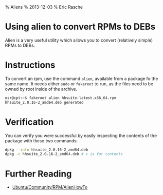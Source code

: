% Aliens
% 2013-12-03
% Eric Rasche

# Using alien to convert RPMs to DEBs

Alien is a very useful utility which allows you to convert (relatively simple) RPMs to DEBs. 

# Instructions

To convert an rpm, use the command `alien`, available from a package fo the same name. It needs either `sudo` or `fakeroot` to run, as the files need to be owned by root inside of the archive.

```bash
esr@cpt:~$ fakeroot alien hhsuite-latest.x86_64.rpm 
hhsuite_2.0.16-2_amd64.deb generated
```

# Verification

You can verify you were successful by easily inspecting the contents of the package with these two commands:

```bash
dpkg --info hhsuite_2.0.16-2_amd64.deb
dpkg -c hhsuite_2.0.16-2_amd64.deb # c is for contents
```

# Further Reading

* [Ubuntu/Community/RPM/AlienHowTo](https://help.ubuntu.com/community/RPM/AlienHowto)
